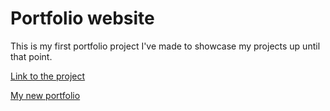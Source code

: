 <h1>Portfolio website</h1>

This is my first portfolio project I've made to showcase my projects up until that point. 



<a href="https://quelorel.github.io/Portfolio/" target="_blank">Link to the project</a>



<a href="https://quelorel.github.io/ReactPortfolio/" target="_blank">My new portfolio</a>
